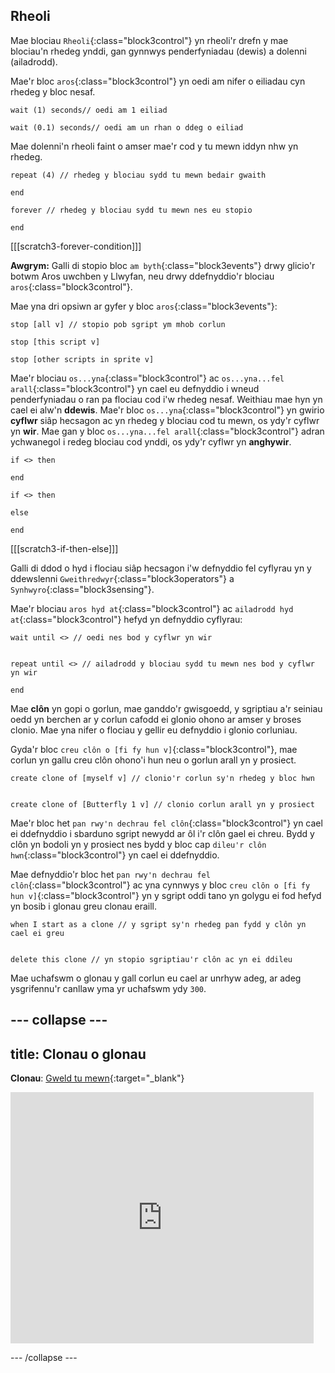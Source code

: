 ## Rheoli

Mae blociau `Rheoli`{:class="block3control"} yn rheoli'r drefn y mae blociau'n rhedeg ynddi, gan gynnwys penderfyniadau (dewis) a dolenni (ailadrodd).


Mae'r bloc `aros`{:class="block3control"} yn oedi am nifer o eiliadau cyn rhedeg y bloc nesaf.

```blocks3
wait (1) seconds// oedi am 1 eiliad

wait (0.1) seconds// oedi am un rhan o ddeg o eiliad
```

Mae dolenni'n rheoli faint o amser mae'r cod y tu mewn iddyn nhw yn rhedeg.

```blocks3
repeat (4) // rhedeg y blociau sydd tu mewn bedair gwaith

end
```

```blocks3
forever // rhedeg y blociau sydd tu mewn nes eu stopio

end
```

[[[scratch3-forever-condition]]]

**Awgrym:** Galli di stopio bloc `am byth`{:class="block3events"} drwy glicio'r botwm Aros uwchben y Llwyfan, neu drwy ddefnyddio'r blociau `aros`{:class="block3control"}.

Mae yna dri opsiwn ar gyfer y bloc `aros`{:class="block3events"}:

```blocks3
stop [all v] // stopio pob sgript ym mhob corlun

stop [this script v]

stop [other scripts in sprite v]
```

Mae'r blociau `os...yna`{:class="block3control"} ac `os...yna...fel arall`{:class="block3control"} yn cael eu defnyddio i wneud penderfyniadau o ran pa flociau cod i'w rhedeg nesaf. Weithiau mae hyn yn cael ei alw'n **ddewis**. Mae'r bloc `os...yna`{:class="block3control"} yn gwirio **cyflwr** siâp hecsagon ac yn rhedeg y blociau cod tu mewn, os ydy'r cyflwr yn **wir**. Mae gan y bloc `os...yna...fel arall`{:class="block3control"} adran ychwanegol i redeg blociau cod ynddi, os ydy'r cyflwr yn **anghywir**.

```blocks3
if <> then

end

if <> then

else

end
```

[[[scratch3-if-then-else]]]

Galli di ddod o hyd i flociau siâp hecsagon i'w defnyddio fel cyflyrau yn y ddewslenni `Gweithredwyr`{:class="block3operators"} a `Synhwyro`{:class="block3sensing"}.

Mae'r blociau `aros hyd at`{:class="block3control"} ac `ailadrodd hyd at`{:class="block3control"} hefyd yn defnyddio cyflyrau:

```blocks3
wait until <> // oedi nes bod y cyflwr yn wir


repeat until <> // ailadrodd y blociau sydd tu mewn nes bod y cyflwr yn wir

end
```

Mae **clôn** yn gopi o gorlun, mae ganddo'r gwisgoedd, y sgriptiau a'r seiniau oedd yn berchen ar y corlun cafodd ei glonio ohono ar amser y broses clonio. Mae yna nifer o flociau y gellir eu defnyddio i glonio corluniau.

Gyda'r bloc `creu clôn o [fi fy hun v]`{:class="block3control"}, mae corlun yn gallu creu clôn ohono'i hun neu o gorlun arall yn y prosiect.

```blocks3
create clone of [myself v] // clonio'r corlun sy'n rhedeg y bloc hwn


create clone of [Butterfly 1 v] // clonio corlun arall yn y prosiect
```

Mae'r bloc het `pan rwy'n dechrau fel clôn`{:class="block3control"} yn cael ei ddefnyddio i sbarduno sgript newydd ar ôl i'r clôn gael ei chreu. Bydd y clôn yn bodoli yn y prosiect nes bydd y bloc cap `dileu'r clôn hwn`{:class="block3control"} yn cael ei ddefnyddio.

Mae defnyddio'r bloc het `pan rwy'n dechrau fel clôn`{:class="block3control"} ac yna cynnwys y bloc `creu clôn o [fi fy hun v]`{:class="block3control"} yn y sgript oddi tano yn golygu ei fod hefyd yn bosib i glonau greu clonau eraill.

```blocks3
when I start as a clone // y sgript sy'n rhedeg pan fydd y clôn yn cael ei greu


delete this clone // yn stopio sgriptiau'r clôn ac yn ei ddileu
```

Mae uchafswm o glonau y gall corlun eu cael ar unrhyw adeg, ar adeg ysgrifennu'r canllaw yma yr uchafswm ydy `300`.

--- collapse ---
---
title: Clonau o glonau
---

**Clonau**: [Gweld tu mewn](https://scratch.mit.edu/projects/567544298/editor){:target="_blank"}

<div class="scratch-preview">
  <iframe src="https://scratch.mit.edu/projects/567544298/embed" allowtransparency="true" width="485" height="402" frameborder="0" scrolling="no" allowfullscreen></iframe>
</div>

--- /collapse ---

